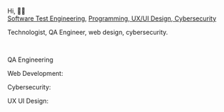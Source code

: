 <p>Hi, 👋🏽 <br/><a href="https://github.com//AuraBee">Software Test Engineering,</a> <a href="https://www.linkedin.com/in/askye-qa-ux-webdeveloper-cybersec/"> Programming, UX/UI Design, Cybersecurity</a></p>
<p> Technologist, QA Engineer, web design, cybersecurity. </p>
</br>

<p> QA Engineering </p>
<p> Web Development: </p>
<p> Cybersecurity: </p>
<p> UX UI Design: </p>
